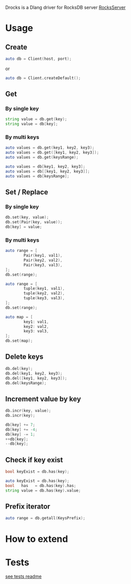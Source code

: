 Drocks is a Dlang driver for RocksDB server [RocksServer](https://github.com/valmat/RocksServer)

# Usage

## Create
```D
auto db = Client(host, port);
```
or
```D
auto db = Client.createDefault();
```


## Get

### By single key
```D
string value = db.get(key);
string value = db[key];
```
### By multi keys

```D
auto values = db.get(key1, key2, key3);
auto values = db.get([key1, key2, key3]);
auto values = db.get(keysRange);

auto values = db[key1, key2, key3];
auto values = db[[key1, key2, key3]];
auto values = db[keysRange];
```

## Set / Replace

### By single key
```D
db.set(key, value);
db.set(Pair(key, value));
db[key] = value;
```

### By multi keys

```D
auto range = [
		Pair(key1, val1),
		Pair(key2, val2),
		Pair(key3, val3),
];
db.set(range);
```
```D
auto range = [
		tuple(key1, val1),
		tuple(key2, val2),
		tuple(key3, val3),
];
db.set(range);
```
```D
auto map = [
		key1: val1,
		key2: val2,
		key3: val3,
];
db.set(map);
```

## Delete keys

```D
db.del(key);
db.del(key1, key2, key3);
db.del([key1, key2, key3]);
db.del(keysRange);
```
## Increment value by key

```D
db.incr(key, value);
db.incr(key);

db[key] += 7;
db[key] += -4;
db[key] -= 1;
++db[key];
--db[key];
```
## Check if key exist

```D
bool keyExist = db.has(key);
```
```D
auto keyExist = db.has(key);
bool   has   = db.has(key).has;
string value = db.has(key).value;
```

## Prefix iterator

```D
auto range = db.getall(KeysPrefix);
```


# How to extend


# Tests

[see tests readme](tests/readme.md)
